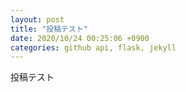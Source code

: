 ```yaml
---
layout: post
title: "投稿テスト"
date: 2020/10/24 00:25:06 +0900
categories: github api, flask, jekyll
---
```


投稿テスト